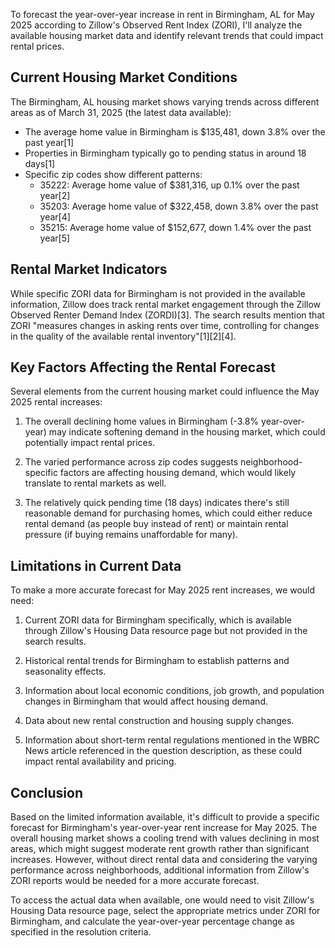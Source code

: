 To forecast the year-over-year increase in rent in Birmingham, AL for May 2025 according to Zillow's Observed Rent Index (ZORI), I'll analyze the available housing market data and identify relevant trends that could impact rental prices.

## Current Housing Market Conditions

The Birmingham, AL housing market shows varying trends across different areas as of March 31, 2025 (the latest data available):

- The average home value in Birmingham is $135,481, down 3.8% over the past year[1]
- Properties in Birmingham typically go to pending status in around 18 days[1]
- Specific zip codes show different patterns:
  - 35222: Average home value of $381,316, up 0.1% over the past year[2]
  - 35203: Average home value of $322,458, down 3.8% over the past year[4]
  - 35215: Average home value of $152,677, down 1.4% over the past year[5]

## Rental Market Indicators

While specific ZORI data for Birmingham is not provided in the available information, Zillow does track rental market engagement through the Zillow Observed Renter Demand Index (ZORDI)[3]. The search results mention that ZORI "measures changes in asking rents over time, controlling for changes in the quality of the available rental inventory"[1][2][4].

## Key Factors Affecting the Rental Forecast

Several elements from the current housing market could influence the May 2025 rental increases:

1. The overall declining home values in Birmingham (-3.8% year-over-year) may indicate softening demand in the housing market, which could potentially impact rental prices.

2. The varied performance across zip codes suggests neighborhood-specific factors are affecting housing demand, which would likely translate to rental markets as well.

3. The relatively quick pending time (18 days) indicates there's still reasonable demand for purchasing homes, which could either reduce rental demand (as people buy instead of rent) or maintain rental pressure (if buying remains unaffordable for many).

## Limitations in Current Data

To make a more accurate forecast for May 2025 rent increases, we would need:

1. Current ZORI data for Birmingham specifically, which is available through Zillow's Housing Data resource page but not provided in the search results.

2. Historical rental trends for Birmingham to establish patterns and seasonality effects.

3. Information about local economic conditions, job growth, and population changes in Birmingham that would affect housing demand.

4. Data about new rental construction and housing supply changes.

5. Information about short-term rental regulations mentioned in the WBRC News article referenced in the question description, as these could impact rental availability and pricing.

## Conclusion

Based on the limited information available, it's difficult to provide a specific forecast for Birmingham's year-over-year rent increase for May 2025. The overall housing market shows a cooling trend with values declining in most areas, which might suggest moderate rent growth rather than significant increases. However, without direct rental data and considering the varying performance across neighborhoods, additional information from Zillow's ZORI reports would be needed for a more accurate forecast.

To access the actual data when available, one would need to visit Zillow's Housing Data resource page, select the appropriate metrics under ZORI for Birmingham, and calculate the year-over-year percentage change as specified in the resolution criteria.
